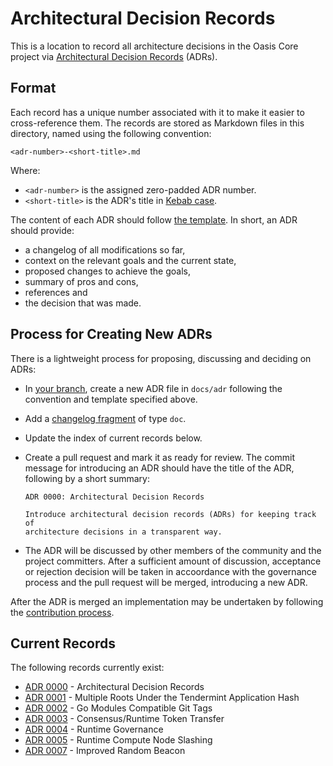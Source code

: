# Architectural Decision Records

This is a location to record all architecture decisions in the Oasis Core
project via [Architectural Decision Records] (ADRs).

<!-- markdownlint-disable line-length -->
[Architectural Decision Records]: https://cognitect.com/blog/2011/11/15/documenting-architecture-decisions.html
<!-- markdownlint-enable line-length -->

## Format

Each record has a unique number associated with it to make it easier to
cross-reference them. The records are stored as Markdown files in this
directory, named using the following convention:

```
<adr-number>-<short-title>.md
```

Where:

* `<adr-number>` is the assigned zero-padded ADR number.
* `<short-title>` is the ADR's title in [Kebab case].

The content of each ADR should follow [the template]. In short, an ADR should
provide:

* a changelog of all modifications so far,
* context on the relevant goals and the current state,
* proposed changes to achieve the goals,
* summary of pros and cons,
* references and
* the decision that was made.

[Kebab case]: https://en.wikipedia.org/wiki/Letter_case#Special_case_styles
[the template]: template.md

## Process for Creating New ADRs

There is a lightweight process for proposing, discussing and deciding on ADRs:

* In [your branch], create a new ADR file in `docs/adr` following the convention
  and template specified above.
* Add a [changelog fragment] of type `doc`.
* Update the index of current records below.
* Create a pull request and mark it as ready for review. The commit message for
  introducing an ADR should have the title of the ADR, following by a short
  summary:

  ```
  ADR 0000: Architectural Decision Records

  Introduce architectural decision records (ADRs) for keeping track of
  architecture decisions in a transparent way.
  ```

* The ADR will be discussed by other members of the community and the project
  committers. After a sufficient amount of discussion, acceptance or rejection
  decision will be taken in accoordance with the governance process and the
  pull request will be merged, introducing a new ADR.

After the ADR is merged an implementation may be undertaken by following the
[contribution process].

[your branch]: ../../CONTRIBUTING.md#contributing-code
[changelog fragment]: ../../.changelog/README.md
[contribution process]: ../../CONTRIBUTING.md

## Current Records

The following records currently exist:

<!-- markdownlint-disable line-length -->
* [ADR 0000](0000-architectural-decision-records.md) - Architectural Decision Records
* [ADR 0001](0001-tm-multi-root-apphash.md) - Multiple Roots Under the Tendermint Application Hash
* [ADR 0002](0002-go-modules-compatible-git-tags.md) - Go Modules Compatible Git Tags
* [ADR 0003](0003-consensus-runtime-token-transfer.md) - Consensus/Runtime Token Transfer
* [ADR 0004](0004-runtime-governance.md) - Runtime Governance
* [ADR 0005](0005-runtime-compute-slashing.md) - Runtime Compute Node Slashing
* [ADR 0007](0007-improved-random-beacon.md) - Improved Random Beacon
<!-- markdownlint-enable line-length -->
